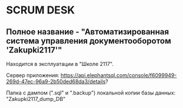 # SCRUM DESK  
## Полное название - "Автоматизированная система управления документооборотом 'Zakupki2117'"
Находится в эксплуатации в "Школе 2117". 

Сервер приложения: https://api.elephantsql.com/console/f6099949-269d-47ec-96a9-2b50ded68da3/details?

Папка с дампом (".sql" и ".backup") локальной копии базы данных: "Zakupki2117_dump_DB"
